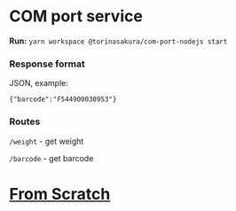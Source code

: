 # COM port service

**Run:** `yarn workspace @torinasakura/com-port-nodejs start`

### Response format

JSON, example:

`{"barcode":"F544900030953"}`

### Routes

`/weight` - get weight

`/barcode` - get barcode

# [From Scratch](https://github.com/torin-asakura/com-port-nodejs/blob/master/PURE_SETUP.md)
